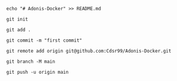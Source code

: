 ```shell
echo "# Adonis-Docker" >> README.md
```

```shell
git init
```

```shell
git add .
```

```shell
git commit -m "first commit"
```

```shell
git remote add origin git@github.com:Cdsr99/Adonis-Docker.git
```

```shell
git branch -M main
```

```shell
git push -u origin main
```
